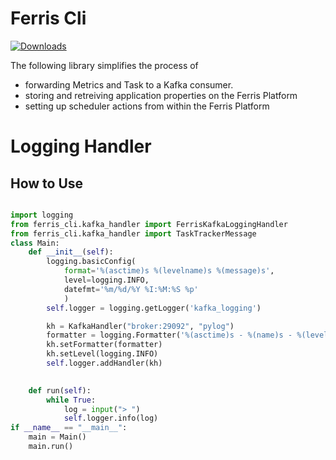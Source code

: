 Ferris Cli
=====================
[![Downloads](https://pepy.tech/badge/ferris-cli)](https://pepy.tech/project/ferris-cli)

The following library simplifies the process of 
* forwarding Metrics and Task to a Kafka consumer.
* storing and retreiving application properties on the Ferris Platform
* setting up scheduler actions from within the Ferris Platform


# Logging Handler

How to Use
----------

```python

import logging
from ferris_cli.kafka_handler import FerrisKafkaLoggingHandler
from ferris_cli.kafka_handler import TaskTrackerMessage
class Main:
    def __init__(self):
        logging.basicConfig(
            format='%(asctime)s %(levelname)s %(message)s', 
            level=logging.INFO, 
            datefmt='%m/%d/%Y %I:%M:%S %p'
            )
        self.logger = logging.getLogger('kafka_logging')

        kh = KafkaHandler("broker:29092", "pylog")
        formatter = logging.Formatter('%(asctime)s - %(name)s - %(levelname)s - %(message)s')
        kh.setFormatter(formatter)
        kh.setLevel(logging.INFO)
        self.logger.addHandler(kh)

        
    def run(self):
        while True:
            log = input("> ")
            self.logger.info(log)
if __name__ == "__main__":
    main = Main()
    main.run()

```
